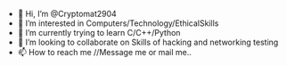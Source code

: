 - 👋 Hi, I’m @Cryptomat2904
- 👀 I’m interested in Computers/Technology/EthicalSkills
- 🌱 I’m currently trying to learn C/C++/Python
- 💞️ I’m looking to collaborate on Skills of hacking and networking testing
- 📫 How to reach me //Message me or mail me..

<!---
Cryptomat2904/Cryptomat2904 is a ✨ special ✨ repository because its `README.md` (this file) appears on your GitHub profile.
You can click the Preview link to take a look at your changes.
--->
